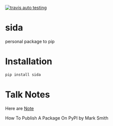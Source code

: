 [![travis auto testing](https://travis-ci.org/liusida/sida.svg?branch=master)](https://travis-ci.org/liusida/sida/builds/591700653)

# sida
personal package to pip

# Installation

```python
pip install sida
```

# Talk Notes

Here are [Note](notes.md)

How To Publish A Package On PyPI
by Mark Smith 